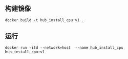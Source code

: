 ##  构建镜像
`docker build -t hub_install_cpu:v1 .`

##  运行
`docker run -itd --network=host  --name hub_install_cpu hub_install_cpu:v1 `

